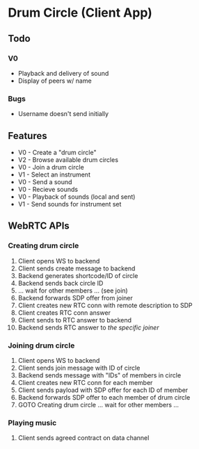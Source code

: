 # Drum Circle (Client App)

## Todo

### V0

- Playback and delivery of sound
- Display of peers w/ name

### Bugs

- Username doesn't send initially


## Features

- V0 - Create a "drum circle"
- V2 - Browse available drum circles
- V0 - Join a drum circle
- V1 - Select an instrument
- V0 - Send a sound
- V0 - Recieve sounds
- V0 - Playback of sounds (local and sent)
- V1 - Send sounds for instrument set

## WebRTC APIs

### Creating drum circle

1. Client opens WS to backend
1. Client sends create message to backend
1. Backend generates shortcode/ID of circle
1. Backend sends back circle ID
1. ... wait for other members ... (see join)
1. Backend forwards SDP offer from joiner
1. Client creates new RTC conn with remote description to SDP
1. Client creates RTC conn answer
1. Client sends to RTC answer to backend
1. Backend sends RTC answer to _the specific joiner_

### Joining drum circle

1. Client opens WS to backend
1. Client sends join message with ID of circle
1. Backend sends message with "IDs" of members in circle
1. Client creates new RTC conn for each member
1. Client sends payload with SDP offer for each ID of member
1. Backend forwards SDP offer to each member of drum circle
1. GOTO Creating drum circle ... wait for other members ...

### Playing music

1. Client sends agreed contract on data channel
